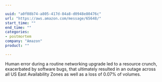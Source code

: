 ```yaml
---

uuid: "a0f08b74-a805-417d-84a8-d0948e80476c"
url: "https://aws.amazon.com/message/65648/"
start_time: ""
end_time: ""
categories:
- postmortem
company: "Amazon"
product: ""

---
```


Human error during a routine networking upgrade led to a resource crunch, exacerbated by software bugs, that ultimately resulted in an outage across all US East Availability Zones as well as a loss of 0.07% of volumes.

